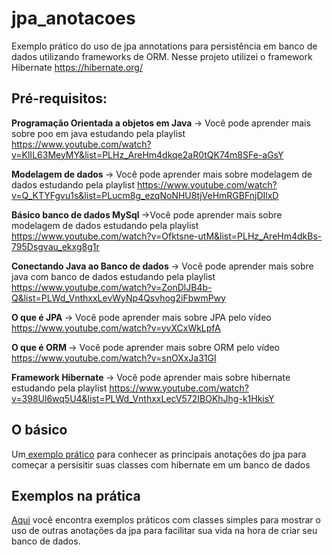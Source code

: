 # jpa_anotacoes

Exemplo prático do uso de jpa annotations para persistência em banco de dados utilizando frameworks de ORM. Nesse projeto utilizei o framework Hibernate https://hibernate.org/ 

<h2>Pré-requisitos:</h2>

 <b>Programação Orientada a objetos em Java </b> -> Você pode aprender mais sobre poo em java estudando pela playlist https://www.youtube.com/watch?v=KlIL63MeyMY&list=PLHz_AreHm4dkqe2aR0tQK74m8SFe-aGsY


 <b>Modelagem de dados </b> -> Você pode aprender mais sobre modelagem de dados estudando pela playlist
https://www.youtube.com/watch?v=Q_KTYFgvu1s&list=PLucm8g_ezqNoNHU8tjVeHmRGBFnjDIlxD


 <b>Básico banco de dados MySql </b> ->Você pode aprender mais sobre modelagem de dados estudando pela playlist
https://www.youtube.com/watch?v=Ofktsne-utM&list=PLHz_AreHm4dkBs-795Dsgvau_ekxg8g1r


<b>Conectando Java ao Banco de dados </b> -> Você pode aprender mais sobre java com banco de dados estudando pela playlist https://www.youtube.com/watch?v=ZonDlJB4b-Q&list=PLWd_VnthxxLevWyNp4Qsvhog2iFbwmPwy


 <b>O que é JPA </b> -> Você pode aprender mais sobre JPA pelo vídeo 
https://www.youtube.com/watch?v=yvXCxWkLpfA


 <b>O que é ORM </b> -> Você pode aprender mais sobre ORM pelo vídeo 
https://www.youtube.com/watch?v=snOXxJa31GI


 <b>Framework Hibernate </b> -> Você pode aprender mais sobre hibernate estudando pela playlist 
https://www.youtube.com/watch?v=398Ul6wq5U4&list=PLWd_VnthxxLecV572IBOKhJhg-k1HkisY

<h2>O básico</h2>

Um<a href="https://github.com/iivnn/jpa_anotacoes/tree/master/src/basico"> exemplo prático</a> para conhecer as principais anotações do jpa para começar a persisitir suas classes com hibernate em um banco de dados


<h2>Exemplos na prática</h2>

<a href="https://github.com/iivnn/jpa_anotacoes/tree/master/src/exemplos">Aqui</a> você encontra exemplos práticos com classes simples para mostrar o uso de outras anotações da jpa para facilitar sua vida na hora de criar seu banco de dados.

